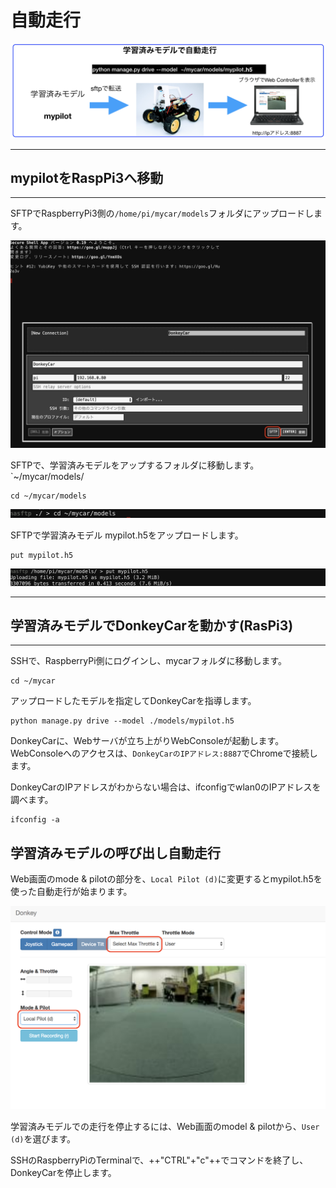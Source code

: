 # 自動走行

![](./img/run002.png)

<hr>

## mypilotをRaspPi3へ移動

<hr>

SFTPでRaspberryPi3側の`/home/pi/mycar/models`フォルダにアップロードします。

![](./img/sftp000.png)


SFTPで、学習済みモデルをアップするフォルダに移動します。`~/mycar/models/
```
cd ~/mycar/models
```
![](./img/sftp004.png)


SFTPで学習済みモデル mypilot.h5をアップロードします。
```
put mypilot.h5
```

![](./img/sftp005.png)


<hr>

## 学習済みモデルでDonkeyCarを動かす(RasPi3)

<hr>

SSHで、RaspberryPi側にログインし、mycarフォルダに移動します。

```
cd ~/mycar
```

アップロードしたモデルを指定してDonkeyCarを指導します。

```
python manage.py drive --model ./models/mypilot.h5
```

DonkeyCarに、Webサーバが立ち上がりWebConsoleが起動します。WebConsoleへのアクセスは、`DonkeyCarのIPアドレス:8887`でChromeで接続します。

DonkeyCarのIPアドレスがわからない場合は、ifconfigでwlan0のIPアドレスを調べます。

```
ifconfig -a
```

## 学習済みモデルの呼び出し自動走行

Web画面のmode & pilotの部分を、`Local Pilot (d)`に変更するとmypilot.h5を使った自動走行が始まります。

![](./img/pilot.png)

学習済みモデルでの走行を停止するには、Web画面のmodel & pilotから、`User (d)`を選びます。

SSHのRaspberryPiのTerminalで、++"CTRL"+"c"++でコマンドを終了し、DonkeyCarを停止します。

